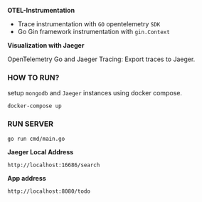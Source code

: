 __OTEL-Instrumentation__

- Trace instrumentation with `GO` opentelemetry `SDK`
- Go Gin framework instrumentation with `gin.Context`

__Visualization with Jaeger__

OpenTelemetry Go and Jaeger Tracing: Export traces to Jaeger.

### HOW TO RUN?
setup `mongodb` and `Jaeger` instances using docker compose.

````shell
docker-compose up
````

### RUN SERVER

````shell
go run cmd/main.go
````

__Jaeger Local Address__

````text
http://localhost:16686/search
````

__App address__

````text
http://localhost:8080/todo
````